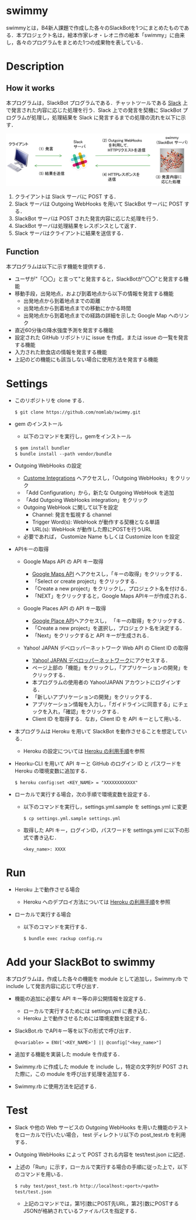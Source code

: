# swimmy
swimmyとは，B4新人課題で作成した各々のSlackBotを1つにまとめたものである．本プロジェクト名は，絵本作家レオ・レオニ作の絵本「swimmy」に由来し，各々のプログラムをまとめた1つの成果物を表している．

# Description
## How it works
本プログラムは，SlackBot プログラムである．チャットツールである [Slack](https://slack.com/) 上で発言された内容に応じた処理を行う．Slack 上での発言を契機に SlackBot プログラムが処理し，処理結果を Slack に発言するまでの処理の流れを以下に示す．

![発言を契機に処理の流れ SlackBot プログラムが処理し，処理結果を Slack に発言するまでの処理の流れ](./fig/fig.png)

1. クライアントは Slack サーバに POST する．
2. Slack サーバは Outgoing WebHooks を用いて SlackBot サーバに POST する．
3. SlackBot サーバは POST された発言内容に応じた処理を行う．
4. SlackBot サーバは処理結果をレスポンスとして返す．
5. Slack サーバはクライアントに結果を送信する．

## Function
本プログラムは以下に示す機能を提供する．

- ユーザが"「〇〇」と言って"と発言すると，SlackBotが"〇〇"と発言する機能
- 移動手段，出発地点，および到着地点から以下の情報を発言する機能 
  - 出発地点から到着地点までの距離
  - 出発地点から到着地点までの移動にかかる時間
  - 出発地点から到着地点までの経路の詳細を示した Google Map へのリンク
- 直近60分後の降水強度予測を発言する機能 
- 設定された GitHub リポジトリに issue を作成，または issue の一覧を発言する機能
- 入力された飲食店の情報を発言する機能 
- 上記のどの機能にも該当しない場合に使用方法を発言する機能


# Settings
- このリポジトリを clone する．

  ```
  $ git clone https://github.com/nomlab/swimmy.git
  ```

- gem のインストール
  - 以下のコマンドを実行し，gemをインストール
 
   ```
   $ gem install bundler
   $ bundle install --path vendor/bundle
   ```

- Outgoing WebHooks の設定
  - [Custome Integrations](https://nomlab.slack.com/apps/manage/custom-integrations) へアクセスし，「Outgoing WebHooks」をクリック
  - 「Add Configuration」から，新たな Outgoing WebHook を追加
  - 「Add Outgoing WebHooks integration」をクリック
  - Outgoing WebHook に関して以下を設定
    - Channel: 発言を監視する channel
    - Trigger Word(s): WebHook が動作する契機となる単語
    - URL(s): WebHook が動作した際にPOSTを行うURL
  - 必要であれば， Customize Name もしくは Customize Icon を設定
  
- APIキーの取得
  - Google Maps API の API キー取得
    - [Google Maps API](https://developers.google.com/maps/web/) へアクセスし，「キーの取得」をクリックする．
    - 「Select or create project」をクリックする．
    - 「Create a new project」をクリックし，プロジェクト名を付ける．
    - 「NEXT」をクリックすると，Google Maps APIキーが作成される．
    
  - Google Places API の API キー取得
    - [Google Place API](https://developers.google.com/places/web-service)へアクセスし， 「キーの取得」をクリックする．
    - 「Create a new project」を選択し，プロジェクト名を決定する．
    - 「Next」をクリックすると API キーが生成される．

  - Yahoo! JAPAN デベロッパーネットワーク Web API の Client ID の取得
    - [Yahoo! JAPAN デベロッパーネットワーク](https://developer.yahoo.co.jp/)にアクセスする．
    - ページ上部の「機能」をクリックし，「アプリケーションの開発」をクリックする．
    - 本プログラムの使用者の Yahoo!JAPAN アカウントにログインする．
    - 「新しいアプリケーションの開発」をクリックする．
    - アプリケーション情報を入力し，「ガイドラインに同意する」にチェックを入れ，「確認」をクリックする．
    - Client ID を取得する．なお，Client ID を API キーとして用いる．

- 本プログラムは Heroku を用いて SlackBot を動作させることを想定している．
  - Heroku の設定については [Heroku の利用手順](https://github.com/nomlab/nompedia/wiki/Tips#heroku%E3%81%AE%E5%88%A9%E7%94%A8%E6%89%8B%E9%A0%86)を参照

- Heorku-CLI を用いて API キーと GitHub のログイン ID と パスワードを Heroku の環境変数に追加する．

  ```
  $ heroku config:set <KEY_NAME> = "XXXXXXXXXXXX"
  ```

- ローカルで実行する場合，次の手順で環境変数を設定する．
  - 以下のコマンドを実行し，settings.yml.sample を settings.yml に変更

    ```
    $ cp settings.yml.sample settings.yml
    ```

  - 取得した API キー，ログインID，パスワードを settings.yml に以下の形式で書き込む．

    ```
    <key_name>: XXXX
    ```



# Run
- Heroku 上で動作させる場合
  - Heroku へのデプロイ方法については [Heroku の利用手順](https://github.com/nomlab/nompedia/wiki/Tips#heroku%E3%81%AE%E5%88%A9%E7%94%A8%E6%89%8B%E9%A0%86)を参照

- ローカルで実行する場合
  - 以下のコマンドを実行する．

    ```
    $ bundle exec rackup config.ru
    ```

# Add your SlackBot to swimmy
本プログラムは，作成した各々の機能を module として追加し，Swimmy.rb で include して発言内容に応じて呼び出す．
- 機能の追加に必要な API キー等の非公開情報を設定する．
  - ローカルで実行するためには settings.yml に書き込む．
  - Heroku 上で動作させるためには環境変数を設定する．
- SlackBot.rb でAPIキー等を以下の形式で呼び出す．

  ```
  @<variable> = ENV['<KEY_NAME>'] || @config["<key_name>"]
  ```

- 追加する機能を実装した module を作成する．
- Swimmy.rb に作成した module を include し，特定の文字列が POST された際に，この module を呼び出す処理を追加する．
- Swimmy.rb に使用方法を記述する．


# Test

- Slack や他の Web サービスの Outgoing WebHooks を用いた機能のテストをローカルで行いたい場合， test ディレクトリ以下の post_test.rb を利用する．

- Outgoing WebHooks によって POST される内容を test/test.json に記述．

- 上述の「Run」に示す，ローカルで実行する場合の手順に従った上で，以下のコマンドを用いる．

  ```
  $ ruby test/post_test.rb http://localhost:<port>/<path> test/test.json
  ```

  - 上記のコマンドでは，第1引数にPOST先URL，第2引数にPOSTするJSONが格納されているファイルパスを指定する．